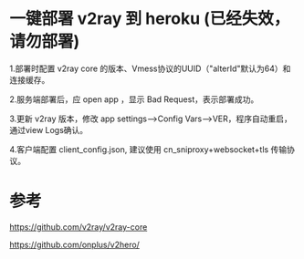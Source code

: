 # 一键部署 v2ray 到 heroku (已经失效，请勿部署)

1.部署时配置 v2ray core 的版本、Vmess协议的UUID（"alterId"默认为64）和连接缓存。

2.服务端部署后，应 open app ，显示 Bad Request，表示部署成功。

3.更新 v2ray 版本，修改 app settings-->Config Vars-->VER，程序自动重启，通过view Logs确认。

4.客户端配置 client_config.json, 建议使用 cn_sniproxy+websocket+tls 传输协议。


# 参考 
https://github.com/v2ray/v2ray-core

https://github.com/onplus/v2hero/


